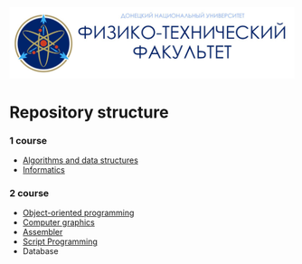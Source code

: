 ![](donnu.jpg)
# Repository structure
### 1 course 
* [Algorithms and data structures](https://github.com/IlonaZellka/DonNU/tree/main/course_1/algorithms_and_data_structures)
* [Informatics](https://github.com/IlonaZellka/DonNU/tree/main/course_1/informatics)
### 2 course
* [Object-oriented programming](https://github.com/IlonaZellka/DonNU/tree/main/course_2/oop)
* [Computer graphics](https://github.com/IlonaZellka/DonNU/tree/main/course_2/computer_graphics)
* [Assembler](https://github.com/IlonaZellka/DonNU/tree/main/course_2/assembler)
* [Script Programming](https://github.com/Zellka/DonNU/tree/main/course_2/python)
* Database
